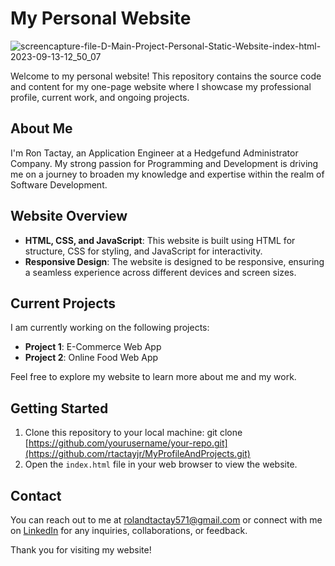 # My Personal Website

![screencapture-file-D-Main-Project-Personal-Static-Website-index-html-2023-09-13-12_50_07](https://github.com/rtactayjr/MyProfileAndProjects/assets/103474360/c0d55699-1934-4e41-ba90-2780282f6905)

Welcome to my personal website! This repository contains the source code and content for my one-page website where I showcase my professional profile, current work, and ongoing projects.

## About Me

I'm Ron Tactay, an Application Engineer at a Hedgefund Administrator Company. My strong passion for Programming and Development is driving me on a journey to broaden my knowledge and expertise within the realm of Software Development.

## Website Overview

- **HTML, CSS, and JavaScript**: This website is built using HTML for structure, CSS for styling, and JavaScript for interactivity.
- **Responsive Design**: The website is designed to be responsive, ensuring a seamless experience across different devices and screen sizes.

## Current Projects

I am currently working on the following projects:

- **Project 1**: E-Commerce Web App
- **Project 2**: Online Food Web App

Feel free to explore my website to learn more about me and my work.

## Getting Started

1. Clone this repository to your local machine: git clone [https://github.com/yourusername/your-repo.git](https://github.com/rtactayjr/MyProfileAndProjects.git)
2. Open the `index.html` file in your web browser to view the website.

## Contact

You can reach out to me at [rolandtactay571@gmail.com](mailto:rolandtactay571@gmail.com) or connect with me on [LinkedIn]([https://www.linkedin.com/in/yourusername/](https://www.linkedin.com/in/rolando-tactay/)) for any inquiries, collaborations, or feedback.

Thank you for visiting my website!



